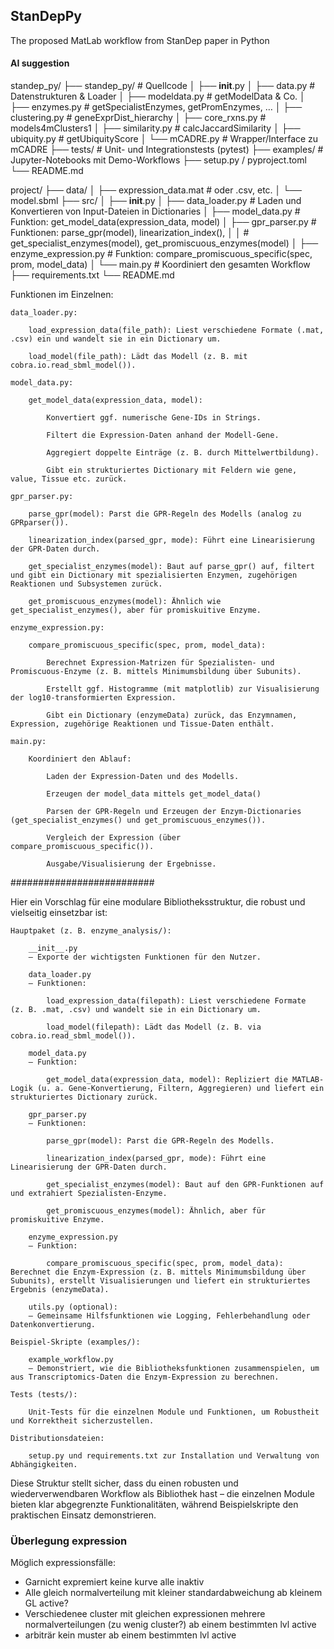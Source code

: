 ## StanDepPy

The proposed MatLab workflow from StanDep paper in Python 

#### AI suggestion

standep_py/
├── standep_py/        # Quellcode
│   ├── __init__.py
│   ├── data.py        # Datenstrukturen & Loader
│   ├── modeldata.py   # getModelData & Co.
│   ├── enzymes.py     # getSpecialistEnzymes, getPromEnzymes, …
│   ├── clustering.py  # geneExprDist_hierarchy
│   ├── core_rxns.py   # models4mClusters1
│   ├── similarity.py  # calcJaccardSimilarity
│   ├── ubiquity.py    # getUbiquityScore
│   └── mCADRE.py      # Wrapper/Interface zu mCADRE
├── tests/             # Unit- und Integrationstests (pytest)
├── examples/          # Jupyter-Notebooks mit Demo-Workflows
├── setup.py / pyproject.toml
└── README.md






project/
├── data/
│   ├── expression_data.mat    # oder .csv, etc.
│   └── model.sbml
├── src/
│   ├── __init__.py
│   ├── data_loader.py         # Laden und Konvertieren von Input-Dateien in Dictionaries
│   ├── model_data.py          # Funktion: get_model_data(expression_data, model)
│   ├── gpr_parser.py          # Funktionen: parse_gpr(model), linearization_index(), 
│   │                        #              get_specialist_enzymes(model), get_promiscuous_enzymes(model)
│   ├── enzyme_expression.py   # Funktion: compare_promiscuous_specific(spec, prom, model_data)
│   └── main.py                # Koordiniert den gesamten Workflow
├── requirements.txt
└── README.md

Funktionen im Einzelnen:

    data_loader.py:

        load_expression_data(file_path): Liest verschiedene Formate (.mat, .csv) ein und wandelt sie in ein Dictionary um.

        load_model(file_path): Lädt das Modell (z. B. mit cobra.io.read_sbml_model()).

    model_data.py:

        get_model_data(expression_data, model):

            Konvertiert ggf. numerische Gene-IDs in Strings.

            Filtert die Expression-Daten anhand der Modell-Gene.

            Aggregiert doppelte Einträge (z. B. durch Mittelwertbildung).

            Gibt ein strukturiertes Dictionary mit Feldern wie gene, value, Tissue etc. zurück.

    gpr_parser.py:

        parse_gpr(model): Parst die GPR-Regeln des Modells (analog zu GPRparser()).

        linearization_index(parsed_gpr, mode): Führt eine Linearisierung der GPR-Daten durch.

        get_specialist_enzymes(model): Baut auf parse_gpr() auf, filtert und gibt ein Dictionary mit spezialisierten Enzymen, zugehörigen Reaktionen und Subsystemen zurück.

        get_promiscuous_enzymes(model): Ähnlich wie get_specialist_enzymes(), aber für promiskuitive Enzyme.

    enzyme_expression.py:

        compare_promiscuous_specific(spec, prom, model_data):

            Berechnet Expression-Matrizen für Spezialisten- und Promiscuous-Enzyme (z. B. mittels Minimumsbildung über Subunits).

            Erstellt ggf. Histogramme (mit matplotlib) zur Visualisierung der log10-transformierten Expression.

            Gibt ein Dictionary (enzymeData) zurück, das Enzymnamen, Expression, zugehörige Reaktionen und Tissue-Daten enthält.

    main.py:

        Koordiniert den Ablauf:

            Laden der Expression-Daten und des Modells.

            Erzeugen der model_data mittels get_model_data()

            Parsen der GPR-Regeln und Erzeugen der Enzym-Dictionaries (get_specialist_enzymes() und get_promiscuous_enzymes()).

            Vergleich der Expression (über compare_promiscuous_specific()).

            Ausgabe/Visualisierung der Ergebnisse.

##########################

Hier ein Vorschlag für eine modulare Bibliotheksstruktur, die robust und vielseitig einsetzbar ist:

    Hauptpaket (z. B. enzyme_analysis/):

        __init__.py
        – Exporte der wichtigsten Funktionen für den Nutzer.

        data_loader.py
        – Funktionen:

            load_expression_data(filepath): Liest verschiedene Formate (z. B. .mat, .csv) und wandelt sie in ein Dictionary um.

            load_model(filepath): Lädt das Modell (z. B. via cobra.io.read_sbml_model()).

        model_data.py
        – Funktion:

            get_model_data(expression_data, model): Repliziert die MATLAB-Logik (u. a. Gene-Konvertierung, Filtern, Aggregieren) und liefert ein strukturiertes Dictionary zurück.

        gpr_parser.py
        – Funktionen:

            parse_gpr(model): Parst die GPR-Regeln des Modells.

            linearization_index(parsed_gpr, mode): Führt eine Linearisierung der GPR-Daten durch.

            get_specialist_enzymes(model): Baut auf den GPR-Funktionen auf und extrahiert Spezialisten-Enzyme.

            get_promiscuous_enzymes(model): Ähnlich, aber für promiskuitive Enzyme.

        enzyme_expression.py
        – Funktion:

            compare_promiscuous_specific(spec, prom, model_data): Berechnet die Enzym-Expression (z. B. mittels Minimumsbildung über Subunits), erstellt Visualisierungen und liefert ein strukturiertes Ergebnis (enzymeData).

        utils.py (optional):
        – Gemeinsame Hilfsfunktionen wie Logging, Fehlerbehandlung oder Datenkonvertierung.

    Beispiel-Skripte (examples/):

        example_workflow.py
        – Demonstriert, wie die Bibliotheksfunktionen zusammenspielen, um aus Transcriptomics-Daten die Enzym-Expression zu berechnen.

    Tests (tests/):

        Unit-Tests für die einzelnen Module und Funktionen, um Robustheit und Korrektheit sicherzustellen.

    Distributionsdateien:

        setup.py und requirements.txt zur Installation und Verwaltung von Abhängigkeiten.

Diese Struktur stellt sicher, dass du einen robusten und wiederverwendbaren Workflow als Bibliothek hast – die einzelnen Module bieten klar abgegrenzte Funktionalitäten, während Beispielskripte den praktischen Einsatz demonstrieren.




### Überlegung expression

Möglich expressionsfälle:
- Garnicht expremiert                                   keine kurve                                         alle inaktiv
- Alle gleich                                           normalverteilung mit kleiner standardabweichung     ab kleinem GL active? 
- Verschiedenee cluster mit gleichen expressionen       mehrere normalverteilungen (zu wenig cluster?)      ab einem bestimmten lvl active
- arbiträr                                              kein muster                                         ab einem bestimmten lvl active